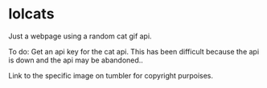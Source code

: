 lolcats
=======

Just a webpage using a random cat gif api.

To do:
Get an api key for the cat api. This has been difficult because the api is down and the api may be abandoned..

Link to the specific image on tumbler for copyright purpoises.
